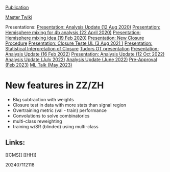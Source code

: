 
[Publication]([https://link.springer.com/article/10.1140/epjc/s10052-024-13021-z#Bib1)



[Master Twiki](https://twiki.cern.ch/twiki/bin/view/CMS/DiBoson4b)


Presentations: 
[Presentation: Analysis Update (12 Aug 2020)](https://indico.cern.ch/event/943915/#8-zzzh-4b-analysis-update)
[Presentation: Hemisphere mixing for 4b analysis (22 April 2020)](https://indico.cern.ch/event/904966/#7-hemisphere-mixing-for-4b-ana)
[Presentation: Hemisphere mixing idea (19 Feb 2020)](https://indico.cern.ch/event/882445/#b-363125-higgs-to-bb)
[Presentation: New Closure Procedure](https://indico.cern.ch/event/996938/contributions/4253941/attachments/2201084/3722891/ZB4b_new_closure_procedure_VH_group_meeting.pdf)
[Presentation: Closure Teste UL (3 Aug 2021 )](https://indico.cern.ch/event/904966/#7-hemisphere-mixing-for-4b-ana)
[Presentation: Statistical Interpretation of Closure](https://indico.cern.ch/event/1071750/#b-431981-higgs-to-bb)
[Tudors OT presentation](https://indico.cern.ch/event/1051224/contributions/4569120/attachments/2337900/3985125/Manole_Phystat2021%5B53%5D.pdf)
[Presentation: Analysis Update (16 Feb 2022)](https://indico.cern.ch/event/1109092/#b-445618-higgs-to-bb)
[Presentation: Analysis Update (12 Oct 2022)](https://indico.cern.ch/event/1201779/#28-update-on-zzzh-to-4b-analys)
[Analysis Update (July 2022)](https://indico.cern.ch/event/1154442/contributions/4950018/attachments/2476240/4249697/background_systematics_and_sensitivity_update_2022_07_06.pdf)
[Analysis Update (June 2022)](https://indico.cern.ch/event/1154440/contributions/4902814/attachments/2458420/4214499/analysis_summary_2022_06_08.pdf)
[Pre-Approval (Feb 2023)](https://indico.cern.ch/event/1233745/#16-pre-approval-of-hig-22-011)
[ML Talk (May 2023)](https://indico.cern.ch/event/1279476/#33-machine-learning-in-hig-22)


# New features in ZZ/ZH
- Bkg subtraction with weights
- Closure test in data with more stats than signal region
- Overtraining metric (val - train) performance
- Convolutions to solve combinatorics 
- multi-class reweighting
- training w/SR (blinded) using multi-class

## Links: 

[[CMS]]
[[HH]]

202407112118
